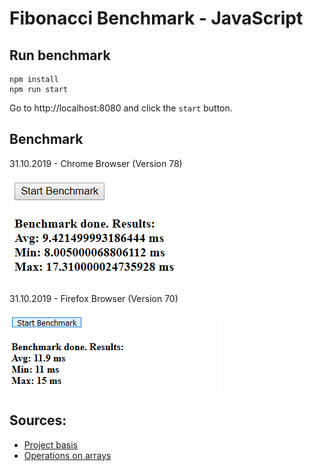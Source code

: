 # Fibonacci Benchmark - JavaScript

## Run benchmark
```
npm install
npm run start
```
Go to http://localhost:8080 and click the `start` button.

## Benchmark
31.10.2019 - Chrome Browser (Version 78)

![Benchmark](benchmark_chrome.PNG)

31.10.2019 - Firefox Browser (Version 70)

![Benchmark](benchmark_firefox.PNG)

## Sources:
* [Project basis](https://github.com/rustwasm/wasm-pack-template)
* [Operations on arrays](https://codeburst.io/javascript-arrays-finding-the-minimum-maximum-sum-average-values-f02f1b0ce332)